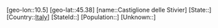 ﻿---
location: [45.38,10.5]
type: City
tags:
- geo/City


SpocWebEntityId: 29513
isDeleted: false
confidential: public

---
[geo-lon::10.5]
[geo-lat::45.38]
[name::Castiglione delle Stivier]
[State::]
[Country::[Italy](geo/Continent/Europe/Italy.md)]
[StateId::]
[Population::]
[Unknown::]

